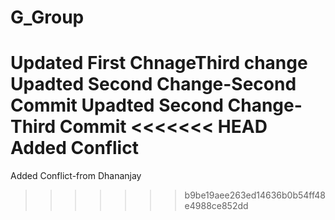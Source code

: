 # G_Group
Updated First ChnageThird change
Upadted Second Change-Second Commit
Upadted Second Change-Third Commit
<<<<<<< HEAD
Added Conflict
=======
Added Conflict-from Dhananjay
>>>>>>> b9be19aee263ed14636b0b54ff48e4988ce852dd

